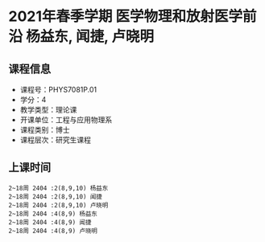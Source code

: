 # 2021年春季学期 医学物理和放射医学前沿 杨益东, 闻捷, 卢晓明






## 课程信息

- 课程号：PHYS7081P.01
- 学分：4
- 教学类型：理论课
- 开课单位：工程与应用物理系
- 课程类别：博士
- 课程层次：研究生课程

## 上课时间

```
2~18周 2404 :2(8,9,10) 杨益东
2~18周 2404 :2(8,9,10) 闻捷
2~18周 2404 :2(8,9,10) 卢晓明
2~18周 2404 :4(8,9) 杨益东
2~18周 2404 :4(8,9) 闻捷
2~18周 2404 :4(8,9) 卢晓明
```

